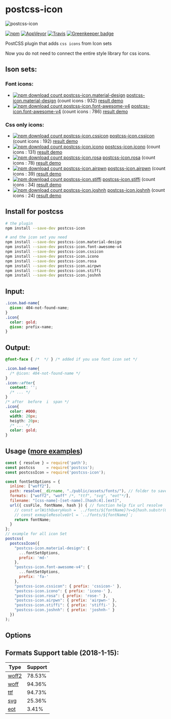 # postcss-icon


![postcss-icon](https://raw.githubusercontent.com/retyui/postcss-icon/master/logo.png)

[![npm](https://img.shields.io/npm/v/postcss-icon.svg)](https://www.npmjs.com/package/postcss-icon)
[![AppVeyor](https://img.shields.io/appveyor/ci/retyui/postcss-icon.svg?label=win)](https://ci.appveyor.com/project/retyui/postcss-icon)
[![Travis](https://img.shields.io/travis/retyui/postcss-icon.svg?label=unix)](https://travis-ci.org/retyui/postcss-icon)
[![Greenkeeper badge](https://badges.greenkeeper.io/retyui/postcss-icon.svg)](https://greenkeeper.io/)

PostCSS plugin that adds `css icons` from Icon sets

Now you do not need to connect the entire style library for css icons.

## Ison sets:

### Font icons:

- [![npm download count postcss-icon.material-design](https://img.shields.io/npm/dm/postcss-icon.material-design.svg)](https://www.npmjs.com/package/postcss-icon.material-design) [postcss-icon.material-design](https://github.com/retyui/postcss-icon.material-design) (count icons : 932) [result demo](https://retyui.github.io/postcss-icon/material-design/)
- [![npm download count postcss-icon.font-awesome-v4](https://img.shields.io/npm/dm/postcss-icon.font-awesome-v4.svg)](https://www.npmjs.com/package/postcss-icon.font-awesome-v4) [postcss-icon.font-awesome-v4](https://github.com/retyui/postcss-icon.font-awesome-v4) (count icons : 786) [result demo](https://retyui.github.io/postcss-icon/font-awesome-v4/)

### Css only icons:

- [![npm download count postcss-icon.cssicon](https://img.shields.io/npm/dm/postcss-icon.cssicon.svg)](https://www.npmjs.com/package/postcss-icon.cssicon) [postcss-icon.cssicon](https://github.com/retyui/postcss-icon.cssicon) (count icons : 192) [result demo](https://retyui.github.io/postcss-icon/cssicon/)
- [![npm download count postcss-icon.icono](https://img.shields.io/npm/dm/postcss-icon.icono.svg)](https://www.npmjs.com/package/postcss-icon.icono) [postcss-icon.icono](https://github.com/retyui/postcss-icon.icono) (count icons : 131) [result demo](https://retyui.github.io/postcss-icon/icono/)
- [![npm download count postcss-icon.rosa](https://img.shields.io/npm/dm/postcss-icon.rosa.svg)](https://www.npmjs.com/package/postcss-icon.rosa) [postcss-icon.rosa](https://github.com/retyui/postcss-icon.rosa) (count icons : 78) [result demo](https://retyui.github.io/postcss-icon/rosa/)
- [![npm download count postcss-icon.airpwn](https://img.shields.io/npm/dm/postcss-icon.airpwn.svg)](https://www.npmjs.com/package/postcss-icon.airpwn) [postcss-icon.airpwn](https://github.com/retyui/postcss-icon.airpwn) (count icons : 39) [result demo](https://retyui.github.io/postcss-icon/airpwn/)
- [![npm download count postcss-icon.stiffi](https://img.shields.io/npm/dm/postcss-icon.stiffi.svg)](https://www.npmjs.com/package/postcss-icon.stiffi) [postcss-icon.stiffi](https://github.com/retyui/postcss-icon.stiffi) (count icons : 34) [result demo](https://retyui.github.io/postcss-icon/stiffi/)
- [![npm download count postcss-icon.joshnh](https://img.shields.io/npm/dm/postcss-icon.joshnh.svg)](https://www.npmjs.com/package/postcss-icon.joshnh) [postcss-icon.joshnh](https://github.com/retyui/postcss-icon.joshnh) (count icons : 24) [result demo](https://retyui.github.io/postcss-icon/joshnh/)

## Install for postcss

```bash
# the plugin
npm install --save-dev postcss-icon

# and the icon set you need
npm install --save-dev postcss-icon.material-design
npm install --save-dev postcss-icon.font-awesome-v4
npm install --save-dev postcss-icon.cssicon
npm install --save-dev postcss-icon.icono
npm install --save-dev postcss-icon.rosa
npm install --save-dev postcss-icon.airpwn
npm install --save-dev postcss-icon.stiffi
npm install --save-dev postcss-icon.joshnh
```

## Input:

```css
.icon.bad-name{
  @icon: 404-not-found-name;
}
.icon{
  color: gold;
  @icon: prefix-name;
}
```

## Output:

```css
@font-face { /*  */ } /* added if you use font icon set */

.icon.bad-name{
  /* @icon: 404-not-found-name */
}
.icon::after{
  content: '';
  /* ... */
}
/* after  before  i  span */
.icon{
  color: #000;
  width: 20px;
  heigth: 20px;
  /* ... */
  color: gold;
}
```

## Usage ([more examples](https://github.com/retyui/postcss-icon/tree/master/example/))

```js
const { resolve } = require('path');
const postcss     = require('postcss');
const postcssIcon = require('postcss-icon');

const fontSetOptions = {
  inline: ["woff2"],
  path: resolve(__dirname, "./public/assets/fonts/"), // folder to save all font files. Required absolute path!
  formats: ["woff2", "woff" /*, "ttf", "svg", "eot"*/],
  filename: "[css-name]-[set-name].[hash:4].[ext]",
  url({ cssFile, fontName, hash }) { // function help fix url resolve
    // const urlWithQueryHash = `../fonts/${fontName}?v=${hash.substr(0, 5)}`;
    // const exmapleResolveUrl = `../fonts/${fontName}`;
    return fontName;
  }
};
// example for all icon Set
postcss(
  postcssIcon({
    "postcss-icon.material-design": {
      ...fontSetOptions,
      prefix: 'md-'
    },
    "postcss-icon.font-awesome-v4": {
      ...fontSetOptions,
      prefix: 'fa-'
    },
    "postcss-icon.cssicon": { prefix: 'cssicon-' },
    "postcss-icon.icono": { prefix: 'icono-' },
    "postcss-icon.rosa": { prefix: 'rose-' },
    "postcss-icon.airpwn": { prefix: 'airpwn-' },
    "postcss-icon.stiffi": { prefix: 'stiffi-' },
    "postcss-icon.joshnh": { prefix: 'joshnh-' }
  })
);
```

## Options


## Formats Support table (2018-1-15):

| Type | Support |
|---|---|
| [woff2](https://caniuse.com/#feat=woff2) | 78.53% |
| [woff](https://caniuse.com/#feat=woff) | 94.36% |
| [ttf](https://caniuse.com/#feat=ttf) | 94.73% |
| [svg](https://caniuse.com/#feat=svg-fonts) | 25.36% |
| [eot](https://caniuse.com/#feat=eot) | 3.41% |

